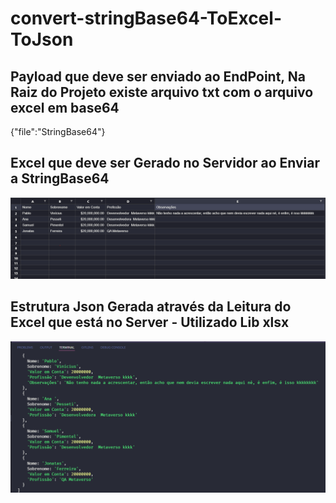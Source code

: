 # convert-stringBase64-ToExcel-ToJson

## Payload que deve ser enviado ao EndPoint, Na Raiz do Projeto existe arquivo txt com o arquivo excel em base64
{"file":"StringBase64"}

## Excel que deve ser Gerado no Servidor ao Enviar a StringBase64
![alt text](excel-image.PNG)

## Estrutura Json Gerada através da Leitura do Excel que está no Server - Utilizado Lib xlsx
![alt text](json-gerado.PNG)
